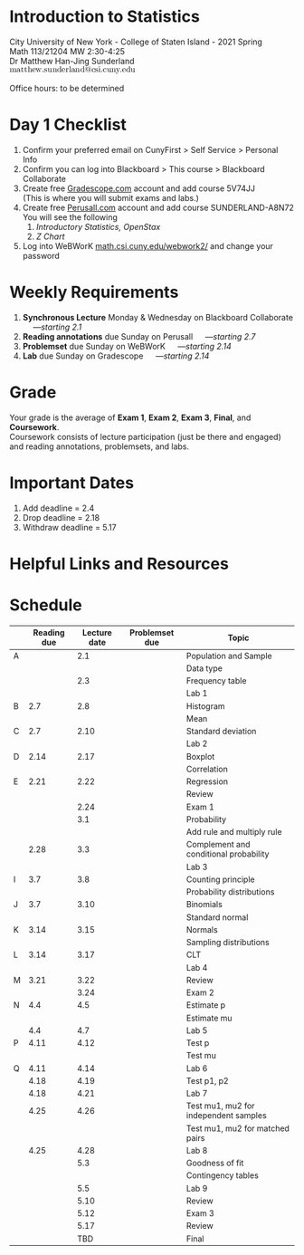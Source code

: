 # Introduction to Statistics
City University of New York - College of Staten Island - 2021 Spring  
Math 113/21204 MW 2:30-4:25  
Dr Matthew Han-Jing Sunderland  
![other](../other2.png)

Office hours: to be determined

# Day 1 Checklist
1. Confirm your preferred email on CunyFirst > Self Service > Personal Info
1. Confirm you can log into Blackboard > This course > Blackboard Collaborate
1. Create free [Gradescope.com](https://www.gradescope.com) account and add course 5V74JJ  
   (This is where you will submit exams and labs.)
1. Create free [Perusall.com](https://www.perusall.com) account and add course SUNDERLAND-A8N72  
   You will see the following
   1. *Introductory Statistics, OpenStax*
   1. *Z Chart*
1. Log into WeBWorK [math.csi.cuny.edu/webwork2/](https://www.math.csi.cuny.edu/webwork2/Math113_21204_Sunderland_S21/) and change your password

# Weekly Requirements
1. **Synchronous Lecture** Monday & Wednesday on Blackboard Collaborate &emsp; —*starting 2.1*
1. **Reading annotations** due Sunday on Perusall &emsp; —*starting 2.7*
1. **Problemset** due Sunday on WeBWorK &emsp; —*starting 2.14*
1. **Lab** due Sunday on Gradescope &emsp; —*starting 2.14*

# Grade
Your grade is the average of **Exam 1**, **Exam 2**, **Exam 3**, **Final**, and **Coursework**.  
Coursework consists of lecture participation (just be there and engaged) and reading annotations, problemsets, and labs.

# Important Dates
1. Add deadline = 2.4
1. Drop deadline = 2.18
1. Withdraw deadline = 5.17

# Helpful Links and Resources

# Schedule
|   | Reading due | Lecture date | Problemset due | Topic |
| - | ---- | ---- | - | - |
| A |      | 2.1  |  | Population and Sample |
|   |      |      |  | Data type |
|   |      | 2.3  |  | Frequency table |
|   |      |      |  | Lab 1 |
| B | 2.7  | 2.8  |  | Histogram |
|   |      |      |  | Mean |
| C | 2.7  | 2.10 |  | Standard deviation |
|   |      |      |  | Lab 2 |
| D | 2.14 | 2.17 |  | Boxplot |
|   |      |      |  | Correlation |
| E | 2.21 | 2.22 |  | Regression |
|   |      |      |  | Review |
|   |      | 2.24 |  | Exam 1 |
|   |      | 3.1  |  | Probability |
|   |      |      |  | Add rule and multiply rule |
|   | 2.28 | 3.3  |  | Complement and conditional probability |
|   |      |      |  | Lab 3 |
| I | 3.7  | 3.8  |  | Counting principle |
|   |      |      |  | Probability distributions |
| J | 3.7  | 3.10 |  | Binomials |
|   |      |      |  | Standard normal |
| K | 3.14 | 3.15 |  | Normals |
|   |      |      |  | Sampling distributions |
| L | 3.14 | 3.17 |  | CLT |
|   |      |      |  | Lab 4 |
| M | 3.21 | 3.22 |  | Review |
|   |      | 3.24 |  | Exam 2 |
| N | 4.4  | 4.5  |  | Estimate p |
|   |      |      |  | Estimate mu |
|   | 4.4  | 4.7  |  | Lab 5 |
| P | 4.11 | 4.12 |  | Test p |
|   |      |      |  | Test mu |
| Q | 4.11 | 4.14 |  | Lab 6 |
|   | 4.18 | 4.19 |  | Test p1, p2 |
|   | 4.18 | 4.21 |  | Lab 7 |
|   | 4.25 | 4.26 |  | Test mu1, mu2 for independent samples |
|   |      |      |  | Test mu1, mu2 for matched pairs |
|   | 4.25 | 4.28 |  | Lab 8 |
|   |      | 5.3  |  | Goodness of fit |
|   |      |      |  | Contingency tables |
|   |      | 5.5  |  | Lab 9 |
|   |      | 5.10 |  | Review |
|   |      | 5.12 |  | Exam 3 |
|   |      | 5.17 |  | Review |
|   |      | TBD  |  | Final |

<!--
# Reading and Lecture Schedule
By each Sunday below

1. Go to [Perusall.com](https://www.perusall.com) and **do the reading**. Make the minimum number of annotations:
    1. Highlight interesting passages and type in comments and questions
    1. Click on classmates' highlights and add to the discussion
    1. Click on the instructor's highlights (if any) and add to the discussion.
1. **Watch the recordings** linked below
1. **Review the notes** linked below

`A`. (2.7) [Recording 1] [2] [3] [Notes 1] [2] [3]  
`B`. (2.7)  
`C`. (2.14)  
`D`. (2.14)  
`E`. (2.21)  
`F`. (2.21)  
`G`. (2.28)  
`H`. (2.28)  
`A-G`. (2.28) Midterm 1  
`I`. (3.7)  
`J`. (3.7)  
`K`. (3.14)  
`L`. (3.14)  
`M`. (3.21)  
`N`. (3.21)  
`H-N`. (3.28) Midterm 2  
`O`. (4.7)  
`P`. (4.7)  
`Q`. (4.11)  
`R`. (4.11)  
`S`. (4.18)  
`T`. (4.18)  
`U`. (4.25)  
`V`. (4.25)  
`W`. (5.2)  
`X`. (5.2)  
`Y`. (5.9)  
`Z`. (5.9)  
`A-Z`. (TBD) Final  

# Lab and Problem Set Schedule
By each Sunday below

1. Go to [WeBWorK](https://www.math.csi.cuny.edu/webwork2/) and **do the problemset**
1. **Do the lab** linked below
    * If it is a Jupyter notebook:
        1. Wait for the notebook to load (server can take up to 5 minutes to spin up)
        1. Complete the lab
        1. Save your completed lab as a PDF and submit to *Gradescope*. Directions included at end of each jupyter lab
    * If the lab is a PDF worksheet:
        1. Download the worksheet to your computer
        1. Open it in a program that lets you mark it up (eg, macOS Preview, Notability, etc)
        1. Complete the worksheet
        1. Save your completed lab as a PDF and submit to *Gradescope*

`AB`. (2.14) https://mybinder.org/v2/gh/anniebmcc/pycalclab/master?filepath=mat301a.ipynb  
`CD`. (2.21)  
`EF`. (2.28)  
`GH`. (3.7)  
`IJ`. (3.14)  
`KL`. (3.21)  
`MN`. (3.28)  
`OP`. (4.11)  
`QR`. (4.18)  
`ST`. (4.25)  
`UV`. (5.2)  
`WX`. (5.9)  
`YZ`. (5.16)  

# Webwork Exam Tips

1. Go to "Homework Sets" and **click "Take Midterm 1 test" to take or retake Midterm 1**.
1. Click "Midterm 1 (test 1)" to review previous attempt 1, click "Midterm 1 (test 2)" to review previous attempt 2, etc.

![Click "Take Midterm 1 test" to take or retake Midterm 1. Click "Midterm 1 (test 1)" to review previous attempt (attempt 1)](../webwork1.png)

3. Answers are saved automatically when you type them. After you have typed in your answer to one problem, just click on the next problem you want to do.
1. Click "preview" to see messages, if any, about the format of your answer.
1. **DO NOT click "grade" until done with ALL questions.**

![Answers are saved automatically when you type them. Click "preview" to see any helpful messages. DO NOT click "grade" until done with ALL questions.](../webwork2.png)

6. A yellow banner means this attempt is already submitted: no changes are possible. You may review your recorded answers and the correct answers for this attempt. To retake the exam, go back to the "Homework sets" page.

![Yellow banner means this attempt is already submitted, no changes are possible.](../webwork3.png)
-->
